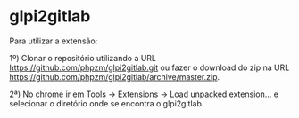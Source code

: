 # glpi2gitlab

Para utilizar a extensão:

1º) Clonar o repositório utilizando a URL https://github.com/phpzm/glpi2gitlab.git ou fazer o download do zip na URL https://github.com/phpzm/glpi2gitlab/archive/master.zip.

2ª) No chrome ir em Tools -> Extensions -> Load unpacked extension... e selecionar o diretório onde se encontra o glpi2gitlab.
